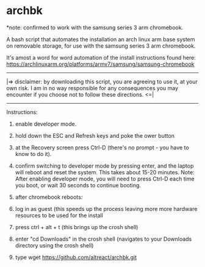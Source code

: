 # archbk

*note: confirmed to work with the samsung series 3 arm chromebook.

A bash script that automates the installation an arch linux arm base system on removable storage, for use with the samsung series 3 arm chromebook. 

It's amost a word for word automation of the install instructions found here: https://archlinuxarm.org/platforms/armv7/samsung/samsung-chromebook


*****
|=>  disclaimer: by downloading this script, you are agreeing to use it, at your own risk. I am in no way responsible for any consequences you may encounter if you choose not to follow these directions. <=|
*****


Instructions:

1) enable developer mode.

  1) hold down the ESC and Refresh keys and poke the ower button
  2) at the Recovery screen press Ctrl-D (there's no prompt - you have to know to do it).
  3) confirm switching to developer mode by pressing enter, and the laptop will reboot and reset the system. This takes about 15-20 minutes.
  Note: After enabling developer mode, you will need to press Ctrl-D each time you boot, or wait 30 seconds to continue booting.
  
2) after chromebook reboots:
  
  1) log in as guest (this speeds up the process leaving more more hardware resources to be used for the install
  2) press ctrl + alt + t (this brings up the crosh shell)
  3) enter "cd Downloads" in the crosh shell (navigates to your Downloads directory using the crosh shell)
  4) type wget https://github.com/altreact/archbk.git

